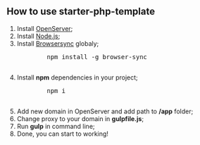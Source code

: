<h2>How to use starter-php-template</h2>

<ol>
	<li>Install <a href="https://ospanel.io/">OpenServer</a>;</li>
	<li>Install <a href="https://nodejs.org">Node.js</a>;</li>
	<li>Install <a href="https://www.browsersync.io/">Browsersync</a> globaly;</li>
	<pre>
		npm install -g browser-sync
	</pre>
	<li>Install <strong>npm</strong> dependencies in your project;</li>
	<pre>
		npm i
	</pre>
	<li>Add new domain in OpenServer and add path to <strong>/app</strong> folder;</li>
	<li>Change proxy to your domain in <strong>gulpfile.js</strong>;</li>
	<li>Run <strong>gulp</strong> in command line;</li>
	<li>Done, you can start to working!</li>
</ol>